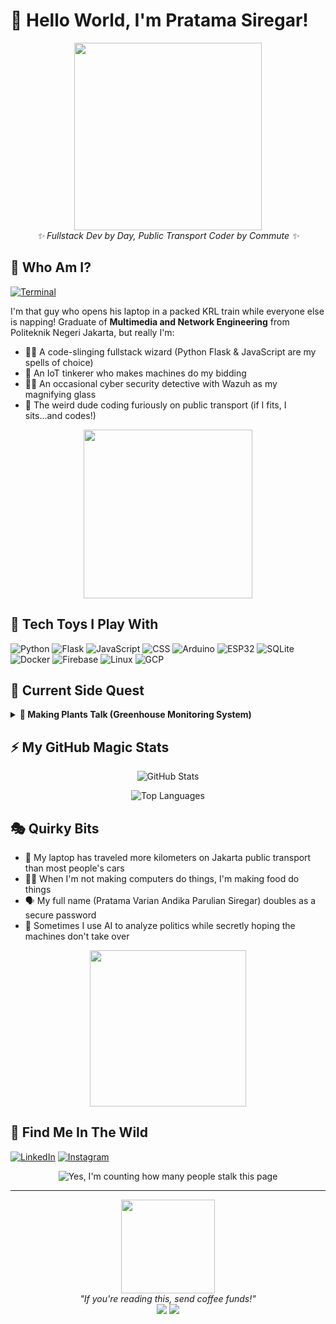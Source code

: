 # 👋 Hello World, I'm Pratama Siregar!

<div align="center">
  <img src="https://media2.giphy.com/media/v1.Y2lkPTc5MGI3NjExNjBmZ2pvOWlheXV3OHVxOGJpaWlnMTQwY2NtdTNxemd5bmx1aHRuaiZlcD12MV9pbnRlcm5hbF9naWZfYnlfaWQmY3Q9Zw/xT5LMCgoV5irZTNCKY/giphy.gif" width="300" />
  <br>
  <em>✨ Fullstack Dev by Day, Public Transport Coder by Commute ✨</em>
</div>

## 💫 Who Am I?
<!-- Add this near the top -->
[![Terminal](https://readme-typing-svg.demolab.com?font=Fira+Code&pause=1000&color=FF79C6&width=435&lines=while(true)+%7B;++%2F%2F+Code+on+public+transport;%7D)](https://git.io/typing-svg)

I'm that guy who opens his laptop in a packed KRL train while everyone else is napping! Graduate of **Multimedia and Network Engineering** from Politeknik Negeri Jakarta, but really I'm:

- 🧙‍♂️ A code-slinging fullstack wizard (Python Flask & JavaScript are my spells of choice)
- 🤖 An IoT tinkerer who makes machines do my bidding
- 🕵️‍♂️ An occasional cyber security detective with Wazuh as my magnifying glass
- 🚂 The weird dude coding furiously on public transport (if I fits, I sits...and codes!)

<p align="center">
  <img src="https://media.giphy.com/media/VOPK1BqsMEJRS/giphy.gif?cid=ecf05e476148lp7k1x5pexlcop4kns1i3uh863u209n4agva&ep=v1_gifs_search&rid=giphy.gif&ct=g" height="270" />
</p>

## 🔮 Tech Toys I Play With


![Python](https://img.shields.io/badge/-Python-3776AB?style=flat-square&logo=Python&logoColor=white) ![Flask](https://img.shields.io/badge/-Flask-000000?style=flat-square&logo=Flask&logoColor=white) ![JavaScript](https://img.shields.io/badge/-JavaScript-F7DF1E?style=flat-square&logo=javascript&logoColor=black) ![CSS](https://img.shields.io/badge/-CSS-1572B6?style=flat-square&logo=css3&logoColor=white) ![Arduino](https://img.shields.io/badge/-Arduino-00979D?style=flat-square&logo=Arduino&logoColor=white) ![ESP32](https://img.shields.io/badge/-ESP32-E7352C?style=flat-square&logo=espressif&logoColor=white) ![SQLite](https://img.shields.io/badge/-SQLite-003B57?style=flat-square&logo=sqlite&logoColor=white) ![Docker](https://img.shields.io/badge/-Docker-2496ED?style=flat-square&logo=docker&logoColor=white) ![Firebase](https://img.shields.io/badge/-Firebase-FFCA28?style=flat-square&logo=Firebase&logoColor=black) ![Linux](https://img.shields.io/badge/-Linux-FCC624?style=flat-square&logo=linux&logoColor=black) ![GCP](https://img.shields.io/badge/-Google_Cloud-4285F4?style=flat-square&logo=google-cloud&logoColor=white)




## 🌱 Current Side Quest

<details>
<summary><b>🌿 Making Plants Talk (Greenhouse Monitoring System)</b></summary>
<br>
Partnering with Lokatani to create a greenhouse system that's smarter than some people I know:
<ul>
  <li>🌡️ Monitors if plants are feeling too hot or too cold</li>
  <li>💨 Controls fans that go "whoosh" when needed</li>
  <li>🧠 Uses fuzzy logic (because regular logic is too mainstream)</li>
  <li>📱 Lets you check on your plant babies from your phone</li>
</ul>
<img src="https://media.giphy.com/media/LHZyixOnHwDDy/giphy.gif" width="200" />
</details>

## ⚡ My GitHub Magic Stats

<div align="center">
  
  ![GitHub Stats](https://github-readme-stats.vercel.app/api?username=Tamatimtam&theme=synthwave&show_icons=true&hide_border=true&count_private=true)
    
  ![Top Languages](https://github-readme-stats.vercel.app/api/top-langs/?username=Tamatimtam&theme=synthwave&show_icons=true&hide_border=true&layout=compact)
</div>

## 🎭 Quirky Bits

- 🚆 My laptop has traveled more kilometers on Jakarta public transport than most people's cars
- 👨‍🍳 When I'm not making computers do things, I'm making food do things
- 🗣️ My full name (Pratama Varian Andika Parulian Siregar) doubles as a secure password
- 🤔 Sometimes I use AI to analyze politics while secretly hoping the machines don't take over

<div align="center">
  <img src="https://media.giphy.com/media/1GEATImIxEXVR79Dhk/giphy.gif" width="250" />
</div>

## 🔗 Find Me In The Wild

[![LinkedIn](https://img.shields.io/badge/-LinkedIn-0077B5?style=for-the-badge&logo=linkedin&logoColor=white)](https://www.linkedin.com/in/pratamasiregarpnj/)
[![Instagram](https://img.shields.io/badge/-Instagram-E4405F?style=for-the-badge&logo=instagram&logoColor=white)](https://www.instagram.com/pratamasiregar08/)



<div align="center">
  <img src="https://komarev.com/ghpvc/?username=Tamatimtam&style=flat-square&color=blueviolet" alt="Yes, I'm counting how many people stalk this page" />
</div>

---

<div align="center">
  <img src="https://media.giphy.com/media/l4FGI8GoTL7N4DsyI/giphy.gif" width="150" />
  <br>
  <em>"If you're reading this, send coffee funds!"</em>
  <br>
  <img src="https://forthebadge.com/images/badges/powered-by-coffee.svg" /> <img src="https://forthebadge.com/images/badges/works-on-my-machine.svg" />
</div>

